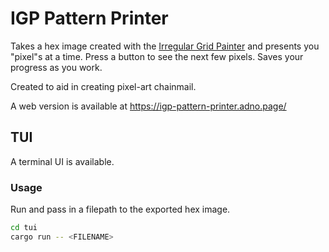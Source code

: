 # IGP Pattern Printer

Takes a hex image created with the [Irregular Grid Painter](https://www.zlosk.com/pgmg/igp/index.html) and presents you "pixel"s at a time. Press a button to see the next few pixels. Saves your progress as you work.

Created to aid in creating pixel-art chainmail.

A web version is available at https://igp-pattern-printer.adno.page/

## TUI

A terminal UI is available.

### Usage

Run and pass in a filepath to the exported hex image.

```sh
cd tui
cargo run -- <FILENAME>
```
